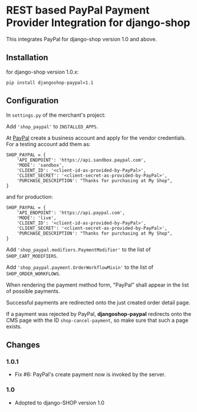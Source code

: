 # REST based PayPal Payment Provider Integration for django-shop

This integrates PayPal for django-shop version 1.0 and above.

## Installation

for django-shop version 1.0.x:

```
pip install djangoshop-paypal<1.1
```

## Configuration

In ``settings.py`` of the merchant's project:

Add ``'shop_paypal'`` to ``INSTALLED_APPS``.

At [PayPal](https://paypal.com/) create a business account and apply for the vendor credentials.
For a testing account add them as:

```
SHOP_PAYPAL = {
    'API_ENDPOINT': 'https://api.sandbox.paypal.com',
    'MODE': 'sandbox',
    'CLIENT_ID': '<client-id-as-provided-by-PayPal>',
    'CLIENT_SECRET': '<client-secret-as-provided-by-PayPal>',
    'PURCHASE_DESCRIPTION': "Thanks for purchasing at My Shop",
}
```

and for production:

```
SHOP_PAYPAL = {
    'API_ENDPOINT': 'https://api.paypal.com',
    'MODE': 'live',
    'CLIENT_ID': '<client-id-as-provided-by-PayPal>',
    'CLIENT_SECRET': '<client-secret-as-provided-by-PayPal>',
    'PURCHASE_DESCRIPTION': "Thanks for purchasing at My Shop",
}
```

Add ``'shop_paypal.modifiers.PaymentModifier'`` to the list of ``SHOP_CART_MODIFIERS``.

Add ``'shop_paypal.payment.OrderWorkflowMixin'`` to the list of ``SHOP_ORDER_WORKFLOWS``.

When rendering the payment method form, "PayPal" shall appear in the list of possible payments.

Successful payments are redirected onto the just created order detail page.

If a payment was rejected by PayPal, **djangoshop-paypal** redirects onto the CMS page with the ID
``shop-cancel-payment``, so make sure that such a page exists.


## Changes

### 1.0.1
* Fix #6: PayPal's create payment now is invoked by the server.

### 1.0

* Adopted to django-SHOP version 1.0
